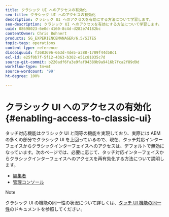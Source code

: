 ```yaml
---
title: クラシック UI へのアクセスの有効化
seo-title: クラシック UI へのアクセスの有効化
description: クラシック UI へのアクセスを有効にする方法について学習します。
seo-description: クラシック UI へのアクセスを有効にする方法について学習します。
uuid: 08698023-6e0d-4160-8c4d-d282e74182bc
contentOwner: Chris Bohnert
products: SG_EXPERIENCEMANAGER/6.5/SITES
topic-tags: operations
content-type: reference
discoiquuid: f3683696-663d-4de5-a388-1709f44d58c1
exl-id: e25f0b7f-5f12-4363-b302-e51c81035c7d
source-git-commit: b220adf6fa3e9faf94389b9a9416b7fca2f89d9d
workflow-type: tm+mt
source-wordcount: '99'
ht-degree: 100%

---
```


# クラシック UI へのアクセスの有効化{#enabling-access-to-classic-ui}

タッチ対応機能はクラシック UI と同等の機能を実現しており、実際には AEM の多くの部分でクラシック UI を上回っているので、現在、タッチ対応インターフェイスからクラシックインターフェイスへのアクセスは、デフォルトで無効になっています。次のページでは、必要に応じて、タッチ対応インターフェイスからクラシックインターフェイスへのアクセスを再有効化する方法について説明します。

* [編集者](/help/sites-administering/enable-classic-ui-editor.md)
* [管理コンソール](/help/sites-administering/enable-classic-ui-admin.md)

>[!NOTE]
>
>クラシック UI の機能の同一性の状況について詳しくは、[タッチ UI 機能の同一性](/help/release-notes/touch-ui-features-status.md)のドキュメントを参照してください。

